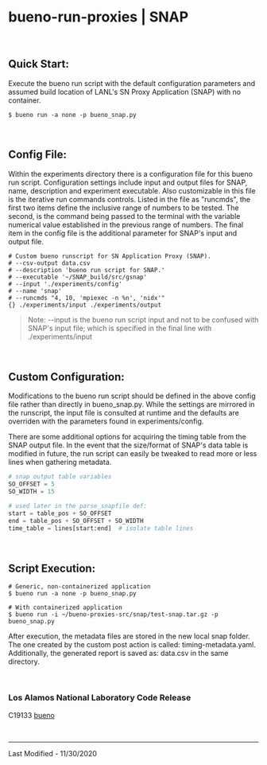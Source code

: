 # bueno-run-proxies | SNAP

<br/>

## Quick Start:

Execute the bueno run script with the default configuration parameters and
assumed build location of LANL's SN Proxy Application (SNAP) with no
container.
```Shell
$ bueno run -a none -p bueno_snap.py
```

<br/>

## Config File:
Within the experiments directory there is a configuration file for this bueno
run script. Configuration settings include input and output files for SNAP,
name, description and experiment executable. Also customizable in this file
is the iterative run commands controls. Listed in the file as "runcmds", the
first two items define the inclusive range of numbers to be tested. The second,
is the command being passed to the terminal with the variable numerical value 
established in the previous range of numbers. The final item in the config file
is the additional parameter for SNAP's input and output file.

```
# Custom bueno runscript for SN Application Proxy (SNAP).
# --csv-output data.csv
# --description 'bueno run script for SNAP.'
# --executable '~/SNAP_build/src/gsnap'
# --input './experiments/config'
# --name 'snap'
# --runcmds "4, 10, 'mpiexec -n %n', 'nidx'"
{} ./experiments/input ./experiments/output
```

> Note:
> --input is the bueno run script input and not to be confused with SNAP's
> input file; which is specified in the final line with ./experiments/input

<br/>

## Custom Configuration:
Modifications to the bueno run script should be defined in the above config
file rather than directly in bueno_snap.py. While the settings are mirrored
in the runscript, the input file is consulted at runtime and the defaults are
overriden with the parameters found in experiments/config.

There are some additional options for acquiring the timing table from the SNAP
output file. In the event that the size/format of SNAP's data table is modified
in future, the run script can easily be tweaked to read more or less lines when
gathering metadata.

```Python
# snap output table variables
SO_OFFSET = 5
SO_WIDTH = 15

# used later in the parse_snapfile def:
start = table_pos + SO_OFFSET
end = table_pos + SO_OFFSET + SO_WIDTH
time_table = lines[start:end]  # isolate table lines
```

<br/>

## Script Execution:

```Shell
# Generic, non-containerized application
$ bueno run -a none -p bueno_snap.py

# With containerized application
$ bueno run -i ~/bueno-proxies-src/snap/test-snap.tar.gz -p bueno_snap.py
```

After execution, the metadata files are stored in the new local snap folder.
The one created by the custom post action is called: timing-metadata.yaml.
Additionally, the generated report is saved as: data.csv in the same
directory.

<br/>

### Los Alamos National Laboratory Code Release
C19133 [bueno](https://github.com/lanl/bueno)

<br/>

-------------------------------------------------------------------------------
Last Modified - 11/30/2020
